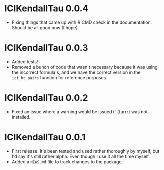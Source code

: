 # ICIKendallTau 0.0.4

* Fixing things that came up with R CMD check in the documentation.
Should be all good now (I hope).

# ICIKendallTau 0.0.3

* Added tests!
* Removed a bunch of code that wasn't necessary because it was using the incorrect formula's, and we have the correct version in the `ici_kt_pairs` function for reference purposes.

# ICIKendallTau 0.0.2

* Fixed an issue where a warning would be issued if {furrr} was not installed.

# ICIKendallTau 0.0.1

* First release. It's been tested and used rather thoroughly by myself, but I'd say it's still rather alpha. Even though I use it all the time myself.
* Added a `NEWS.md` file to track changes to the package.

